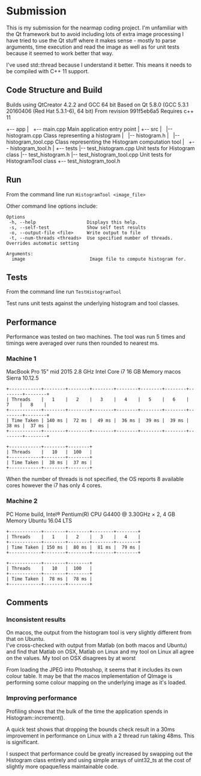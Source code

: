 # Submission
This is my submission for the nearmap coding project.  I'm unfamiliar with the Qt framework but to avoid including
lots of extra image processing I have tried to use the Qt stuff where it makes sense - mostly to parse arguments, time
execution and read the image as well as for unit tests because it seemed to work better that way.

I've used std::thread because I understand it better. This means it needs to be compiled with C++ 11 support.

## Code Structure and Build
Builds using QtCreator 4.2.2  and GCC 64 bit 
Based on Qt 5.8.0 (GCC 5.3.1 20160406 (Red Hat 5.3.1-6), 64 bit)
From revision 991f5eb6a5
Requires c++ 11

+-- app
|   +-- main.cpp                             Main application entry point
|
+-- src
|   |-- histogram.cpp                        Class representing a histogram
|   |-- histogram.h
|   |-- histogram_tool.cpp                   Class representing the Histogram computation tool
|   +-- histogram_tool.h
|
+-- tests
    |-- test_histogram.cpp                   Unit tests for Histogram class
    |-- test_histogram.h
    |-- test_histogram_tool.cpp              Unit tests for HistogramTool class
    +-- test_histogram_tool.h



## Run
From the command line run `HistogramTool <image_file>`

Other command line options include:

	Options
	 -h, --help                   Displays this help.
	 -s, --self-test              Show self test results
	 -o, --output-file <file>     Write output to file
	 -t, --num-threads <threads>  Use specified number of threads. Overrides automatic setting

	Arguments:
	  image                        Image file to compute histogram for.

## Tests
From the command line run `TestHistogramTool`

Test runs unit tests against the underlying histogram and tool classes.

## Performance
Performance was tested on two machines.  The tool was run 5 times and timings were averaged over runs then rounded to nearest ms.

### Machine 1
MacBook Pro 15" mid 2015
2.8 GHz Intel Core i7
16 GB Memory
macos Sierra 10.12.5

	+------------+--------+--------+--------+--------+--------+--------+--------+--------+
	| Threads    |   1    |   2    |   3    |   4    |   5    |   6    |   7    |   8    |
	+------------+--------+--------+--------+--------+--------+--------+--------+--------+
	| Time Taken | 140 ms |  72 ms |  49 ms |  36 ms |  39 ms |  39 ms |  38 ms |  37 ms |
	+------------+--------+--------+--------+--------+--------+--------+--------+--------+

	+------------+--------+--------+
	| Threads    |   10   |  100   |
	+------------+--------+--------+
	| Time Taken |  38 ms |  37 ms |
	+------------+--------+--------+

When the number of threads is not specified, the OS reports 8 available cores however the i7 has only 4 cores.

### Machine 2
PC Home build,
Intel® Pentium(R) CPU G4400 @ 3.30GHz × 2,
4 GB Memory
Ubuntu 16.04 LTS

	+------------+--------+--------+--------+--------+
	| Threads    |   1    |   2    |   3    |   4    |
	+------------+--------+--------+--------+--------+
	| Time Taken | 150 ms |  80 ms |  81 ms |  79 ms |
	+------------+--------+--------+--------+--------+

	+------------+--------+--------+
	| Threads    |   10   |  100   |
	+------------+--------+--------+
	| Time Taken |  78 ms |  78 ms |
	+------------+--------+--------+

## Comments
### Inconsistent results
On macos, the output from the histogram tool is very slightly different from that on Ubuntu.  
I've cross-checked with output from Matlab (on both macos and Ubuntu) and find that Matlab on OSX, Matlab on Linux and my tool on Linux all agree on the values. My tool on OSX disagrees by at worst 

From loading the JPEG into Photoshop, it seems that it includes its own colour table.  It may be that the macos implementation of QImage is performing some colour mapping on the underlying image as it's loaded.

### Improving performance
Profiling shows that the bulk of the time the application spends in Histogram::increment().  

A quick test shows that dropping the bounds check result in a 30ms improvement in performance on Linux with a 2 thread run taking 48ms. This is significant.

I suspect that performance could be greatly increased by swapping out the Histogram class entirely and using simple arrays of uint32_ts at the cost of slightly more opaque/less maintainable code.
